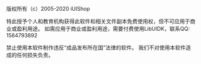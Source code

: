 版权所有（c）2005-2020 iUIShop

特此授予个人和教育机构获得此软件和相关文件副本免费使用权，但不可应用于商业或盈利用途。
如需应用于商业或盈利用途，需要付费使用LibUIDK，联系QQ: 1584793892

禁止使用本软件制作违反“成品发布所在国”法律的软件。
我们不对使用本软件造成的任何损失负责。
